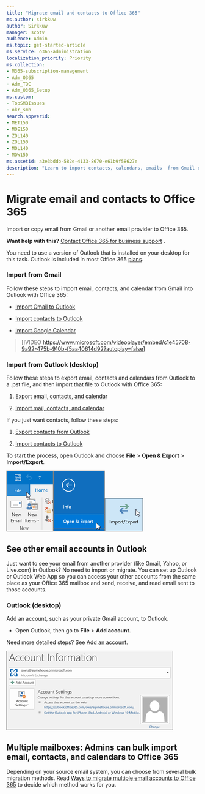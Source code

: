 ```yaml
---
title: "Migrate email and contacts to Office 365"
ms.author: sirkkuw
author: Sirkkuw
manager: scotv
audience: Admin
ms.topic: get-started-article
ms.service: o365-administration
localization_priority: Priority
ms.collection: 
- M365-subscription-management
- Adm_O365
- Adm_TOC
- Adm_O365_Setup
ms.custom:
- TopSMBIssues
- okr_smb
search.appverid:
- MET150
- MOE150
- ZOL140
- ZOL150
- MOL140
- MOW150
ms.assetid: a3e3bddb-582e-4133-8670-e61b9f58627e
description: "Learn to import contacts, calendars, emails  from Gmail or another email provider to Office 365. "
---
```


# Migrate email and contacts to Office 365

Import or copy email from Gmail or another email provider to Office 365.
  
 **Want help with this?**  [Contact Office 365 for business support](../contact-support-for-business-products.md) . 
  
You need to use a version of Outlook that is installed on your desktop for this task. Outlook is included in most Office 365 [plans](https://go.microsoft.com/fwlink/p/?LinkId=723731).
  
### Import from Gmail

Follow these steps to import email, contacts, and calendar from Gmail into Outlook with Office 365:
  
- [Import Gmail to Outlook](https://support.office.com/article/20fdb8f2-fed8-4b14-baf0-bf04b9c44bf7.aspx)
    
- [Import contacts to Outlook](https://support.office.com/article/bb796340-b58a-46c1-90c7-b549b8f3c5f8.aspx)
    
- [Import Google Calendar](https://support.office.com/article/098ed60c-936b-41fb-83d6-7e3786437330)
    
> [!VIDEO https://www.microsoft.com/videoplayer/embed/c1e45708-9a92-475b-910b-f5aa40614d92?autoplay=false]
  
### Import from Outlook (desktop)

Follow these steps to export email, contacts and calendars from Outlook to a .pst file, and then import that file to Outlook with Office 365:
  
1. [Export email, contacts, and calendar](https://support.office.com/article/14252b52-3075-4e9b-be4e-ff9ef1068f91)
    
2. [Import mail, contacts, and calendar](https://support.office.com/article/431a8e9a-f99f-4d5f-ae48-ded54b3440ac)
    
If you just want contacts, follow these steps:
  
1. [Export contacts from Outlook](https://support.office.com/article/10f09abd-643c-4495-bb80-543714eca73f.aspx)
    
2. [Import contacts to Outlook](https://support.office.com/article/bb796340-b58a-46c1-90c7-b549b8f3c5f8.aspx)
    
To start the process, open Outlook and choose **File** \> **Open &amp; Export** \> **Import/Export**.
  
![File menu in Outlook 2016](../media/2f1c39a5-177e-4052-9dd8-90c0d140be2c.png)![Open &amp; Export command in Outlook 2016](../media/eecab6df-c372-45b1-8a8a-2f6d7af0dd68.png)![Import/Export button in Outlook 2016](../media/ed90ae47-20db-4be1-b0c0-826008432c6e.png)
  
## See other email accounts in Outlook

Just want to see your email from another provider (like Gmail, Yahoo, or Live.com) in Outlook? No need to import or migrate. You can set up Outlook or Outlook Web App so you can access your other accounts from the same place as your Office 365 mailbox and send, receive, and read email sent to those accounts.
  
### Outlook (desktop)

Add an account, such as your private Gmail account, to Outlook.
  
- Open Outlook, then go to **File** \> **Add account**.
    
Need more detailed steps? See [Add an account](https://support.office.com/article/6e27792a-9267-4aa4-8bb6-c84ef146101b).
  
[![Screenshot showing Outlook account information page in the backstage view.](../media/6a7fa106-1077-4351-9fe2-8eb00918b40a.png)](https://support.office.com/article/6e27792a-9267-4aa4-8bb6-c84ef146101b.aspx)
  
## Multiple mailboxes: Admins can bulk import email, contacts, and calendars to Office 365

Depending on your source email system, you can choose from several bulk migration methods. Read [Ways to migrate multiple email accounts to Office 365](https://support.office.com/article/0a4913fe-60fb-498f-9155-a86516418842) to decide which method works for you. 
  


